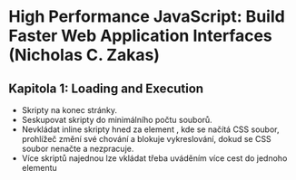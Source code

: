 # High Performance JavaScript: Build Faster Web Application Interfaces (Nicholas C. Zakas)
## Kapitola 1: Loading and Execution
* Skripty na konec stránky.
* Seskupovat skripty do minimálního počtu souborů.
* Nevkládat inline skripty hned za element <link>, kde se načítá CSS soubor, prohlížeč změní své chování a blokuje vykreslování, dokud se CSS soubor nenačte a nezpracuje.
* Více skriptů najednou lze vkládat třeba uváděním více cest do jednoho elementu <script>, např. src=”load.php?script1.js&script2.js&script3.js”.
* Element <script> obsahuje atribut defer, který říká, že skript se má začít načítat až se nahraje obsah stránky, nedojde tedy k blokování prohlížeče při načítání js. Bohužel funguje jen ve FF 3.5+ a v IE 4+.
* Velmi dobré je načítat JS přes dynamické vytváření elementu script. Ten je pak kvůli IE potřeba vložit do hlavičky a ne do body.
* Dynamický vytvořený element script má událost onload, která je vykonána, jakmile je skript načten, tím lze tedy ohlídat, aby nebyl spuštěn skript, který potřebuje nějaký dynamicky načítaný JavaScript. IE to podporuje také, ale používá různé názvy pro metody a proměnné.
* Nové skripty je možné načítat i přes Ajax a po načtení dat se vytvoří inline element script. Určitá výhoda je v tom, že oproti dynamicky vytvořenému elementu script s externím souborem není v tomto případě js spuštěn hned, ale můžu po vykreslení stránky na pozadí načíst zbylé JavaScripty a ty pak spustit, až bude potřeba.
* Je doporučováno rozdělit JavaScripty na dva soubory, ty důležité, bez kterých se stránka neobejde ihned (např. init záložek) dát do jednoho souboru a všechny ostatní JavaScripty načíst až později.
* Je možné definovat vlastní metodu loadScript() nebo použít některá hotová řešení, např. jQuery.getScript(), YUI, LazyLoad library nebo LABjs library. Všechny přinášejí další výhody.
* Nedoporučuje se příliš ale vkládat loader do samostatného souboru, je to další požadavek. Buď ho přidat k nějakému existujícímu souboru, který se načte vždy, nebo ho minifikovat a vkládat před </body> do každé stránky, čímž se ušetří jeden požadavek.

## Kapitola 2: Data Access
* Přístup k proměnným v poli a objektu je obvykle pomalejší než přístup k proměnným deklarovaným přes var.
* Každá funkce má interní proměnnou [[Scope]], která reprezentuje scope, ve kterým byla funkce vytvořena, nazývá se scope chain a určuje data, ke kterým má funkce přístup. Každý objekt v scope chain se nazývá variable object a obsahuje seznam dostupných proměnných ve formě objektů klíč-hodnota.
* Jakmile je funkce vytvořena, ve scope chain je jeden Global object, který má seznam globálních proměnných (this, window, document atd.).
* Jakmile je funkce vykonána, do scope chain se přidá další objekt nazvaný execution context (pod názvem Activation object), který obsahuje variable objects pro execution context (lokální proměnné, pojmenované argumenty, pole arguments a this). Podstatné je, že je tento objekt vložen před Global object.
* Když se pak uvnitř funkce odkazujeme na nějakou proměnnou, nejprve je prohledáván Activation object a až poté Global object. Z toho vyplývá, že používání lokálních proměnných je rychlejší než používání globálních proměnných, kterým je dobré se vyhýbat nebo je předat funkci a vytvořit z nich lokální proměnné. Ač se to nezdá, třeba v případě IE může jít i o výrazné zpomalení. Odkazujeme-li se třeba v nějaké funkci vícekrát na object document (document.body, document.getElementByTagName ap.), je lepší ho vložit na začátku funkce do lokální proměnné.
* Příkazy with a try-catch a funkce eval vytváří dynamic scope, které nemůže být determinováno statickou analýzou. With se nemá používat vůbec, eval pouze v krajních případech. Try-catch se nesmí používat jinak než na zpracování kritických chyb a v bloku catch se doporučuje zavolat pouze funkci, které je předán chybový objekt, žádný další kód by zde být neměl.
* Pokud používáme closure, jeho proměnná [[Scope]] odkazuje na Activation object i Global object podobně jako scope chain execution context. Na Activation object i Global object nyní existují dva odkazy místo jednoho. To znamená, že je-li execution context zničen, Activation object zůstává v paměti, protože na něj vede další odkaz. Closures tedy potřebují více paměti než funkce, které closures nevyužívají. Proto se doporučuje ukládat časté out-of-scope proměnné do lokálních proměnných.
* Operátor in lze použít pro zjištění, zda objekt obsahuje atribut, např: alert(“test” in {test:1}); //true
* Čím hlouběji ve struktuře prototypů budeme hledat, tím bude kód pomalejší, tedy location.href je rychlejší než window.location.href, což je rychlejší než window.location.href.toString().

## Kapitola 3: DOM Scripting
* DOM je v prohlížečích oddělen od interpreta JavaScriptu (třeba v IE dvě samostatné .dll knihovny).
* Snažit se přistupovat k DOM co nejméně a vždy všechno cachovat.
* Vyhýbat se změnám DOM v cyklech, jedna změna najednou vs. mnoho změn v cyklu je v případě IE na 15 tis. změnách pomalejší 275x.
* Používání DOM metod je pravděpodobně o trochu rychlejší než používání innerHTML (rozdíl je nepatrný), podobně klonování nodu místo jejich vytváření příliš výkon nezlepší.
* Kolekce DOM elementů získané třeba přes getElementByTagName() není klasické pole, ale nějaký hybrid, podstatné je, že přístup k proměnné length kolekce stojí hodně času a musí být cachován (v IE 200x pomalejší necachovaná verze než cachovaná).
* DOM vlastnost nextSibling je rychlejší než childNodes.
* Moderní prohlížeče mají vlastní implementace některých DOM properties, třeba property children vedle childNodes. Práce s těmito proměnnými je pak rychlejší (např. childNodes iteruje i přes poznámky, zatímco children ne).
* Moderní prohlížeče podporují DOM metodu document.querySelectorAll(), kde je možné používat CSS selektory pro hledání nodů v DOMu, podpora je od IE8+, všechny ostatní moderní prohlížeče metodu podporují již v dřívějších verzích.
* Prohlížeč udržuje dvě struktury:
* DOM tree (reprezentace struktury stránky)
* render tree (obsahuje informace, jak bude strom zobrazen v prohlížeči)
* Pokud měníme strukturu DOM stránky, tomuto procesu se říká reflow. Následně prohlížeč upravuje i vizuální zobrazení stránky a tomu se říká repaint. Ne vždy musí reflow proběhnout, pokud měníme např. barvu pozadí, reflow neproběhne. Reflow i repaint jsou časově velmi náročné operace a je dobré se jim vyhýbat, jak to jen jde.
* Pozor na dotazy na proměnné offsetX, scrollX, clientX, getComputedStyle(), musí být aktuální a tak může být vykonáno reflow zbytečně. Podobně změny stylu provádět najednou, neměnit každou vlastnost zvlášť.
* Redukce procesu reflow a repaint může být omezena tak, že se nejprve vybere element z dokumentu, změní se a pak se přidá zpět do dokumentu místo aplikace několika dílčích změn. Element může být vybrán skrytím, použitím fragmentu (nejlepší) či kopií originálního elementu.
* Kvůli reflow a repaint má IE velký problém s pseudoselektorem :hover, který se aplikuje na velké množství elementů, např. na tabulky či seznamy (nikoliv na odkazy), zpracování může výrazně zpomalit.
* Problém je i s přiřazováním událostí k jednotlivým elementům. Samotné přiřazení je docela časově náročné a často i zbytečné, nemá smysl přiřazovat třeba 100x onlick, když uživatel klikne jen na jeden element a použije se tedy jen jedna událost. Místo toho je lepší dát třeba událost onclick na rodiče elementů a tam si to ošéfovat.

## Kapitola 4: Algoritms and Flow Control
* Nepoužívat for-in loop pro procházení prvků pole.
* Cachovat vlastnost length (zrychlení o 25% - 50%).
* Pokud je to možné obrátit podmínku, místo i++ používat i-- (zrychlení až o 50%).
* V případě více cykl (více než 1000) je vhodné použít techniku Duff’s Device, která spočívá v procházení cyklů třeba po 10 a v rámci cyklu zpracuje 10 hodnot.
* Switch je rychlejší než if-else, ale kvůli přehlednosti je lepší switch používat v případě 3+ podmínek.
* Místo mnoha podmínek u switch je možné využít techniku array lookup, kdy se vytvoří pole všech hodnot.
* Rekurze mají limitovaný počet volání, většinou v řádech jednotek tisíců, při překročení vyskočí výjimka Stack owerflow, Too much recursion ap.
* Rekurze by se měly cachovat.

## Kapitola 5: String and Regular Expression
* Spojení přes str += “a” + “b” je pomalé, protože se vytváří dočasná proměnná v paměti, která obsahuje spojení řetězce “ab”. Lepší je str += “a”; str += “b”; nebo str = str + “a” + “b”.
* Spojování přes += “str” nefunguje dobře v IE7 a mladších IE prohlížečích, mají problémy s pamětí a např. 20 tis. takových spojení pak trvá a i půl minuty (kvůli opakovanému alokování paměti). Pro IE7 a mladší IE se doporučuje spojení přes metodu join(“”).
* Pokud u regulárních výrazů používíme alternativy (operátor |), jako první je v reguálním výrazu alternativy dobré zapsat nejpravděpodobnější výsledek.
* Lookaheads: 
* matches only if there is a following pattern: (?=pattern)
* matches only if there is not a following pattern: (?!pattern)
* …

## Kapitola 6: Responsive Interfaces
* Limity prohlížeče:
* call stack size limit (kap. 4)
* long-running script limit
* Limity jednotlivých prohlížečů:
* IE max. 5 mil. operací
* Firefox max. 10 vteřin
* Safari max. 5 vteřin
* Chrome ani Opera limity nemají (záleží na op. systému)
* Eliminace úkolu JavaScriptu max. na 100 milisekund.
* Funkce pro timing: setInterval, setTimeout.
* Pro výše uvedené funkce se nastavuje čas v ms, po této době bude teprve task přidán do UI queue, neznamená to, že bude hned vykonán (záleží na tom, kolik požadavků bylo již v řadě před ním).
* Timer nikdy nebude vykonán, dokud funkce, ve které byl definován, nebude kompletně dokončena. Pokud by měl být timer vykonán dříve než daná funkce, ve které byl definován, timer kód bude vykonán téměř okamžitě po dokončení dané funkce. Timer v tomto případě vyresetuje všechna nastavení prohlížeče pro dlouho trvající skripty, takže se nezobrazí dialog oznamující dlouhý běh skriptu (str 113).
* Nejmenší nastavitelná hodnota pro setTimeout je 25 ms (menší hodnota může zablokovat IE).
* Příklad nastavení timeru pro dlouhotrvající loop:
* místo:
* for (var i = 0, len = items.length; i < len; i++) {
*     process(items[i]);
* }
* se použije tohle:
* var todo = items.concat(); //vytvoření klonu originílního pole
* setTimeout(function(){
*     process(todo.shift());
*     //pokud zbyva vykonat jeste nejaky cyklus, zavolat stejnou funkci
*     if (todo.length > 0) {
*         setTimeout(arguments.callee, 25); //callee odkazuje na anon. funkci
*     }
* }, 25);
* Pro Chrome, Firefox a Safari je možné použít Web Workers z HTML5, které umožní vykonat daný JS kód mimo vlákno prohlížeče.
* Protože jsou Web Workers mimo hlavní vlákno, jsou zde mnohá omezení (mnoho vlastností je read-only, ap.). Komunikace se skriptem pomocí onmessage události. 

## Kapitola 7: Ajax
* Průběžné načítání dat přes ajax je možné realizovat přes req.readyState == 3.
* Multipart XHR (MXHR) umožňuje načítat mnoho zdrojů jedním požadavkem. Na straně serveru načteme několik objektů (např. obrázky) a konvertujeme je na řetězec (base64), na straně JavaScriptu zase řetězec rozdělíme na samostatné objekty a např. obrázek JPG načteme přes img.src = ‘data:image/jpeg;base64, ’ + data; Podobně lze načítat i další objekty. Problém MXHR je, že data nejsou cachovány, takže je potřeba je stahovat pokaždé. Výhoda ovšem je, že lze zrychlit kompletní načtení stránky podle testů 4x - 10x.
* Data z klienta na server je možné zasílat přes tzv. beacons (v JS např. new Image().src = xyz). Je to rychlejší než posílat data přes ajax. Server by měl odpovídat přes hlavičku 204 No Content.
* Můžeme využívat mnoho formátu dat pro inline načítání javascriptu:
* XML
* Nejpomalejší, ukecaný. Používat raději atributy než samostatné elementy (výrazně rychlejší parsování na straně klienta)
* XPath je často mnohem rychlejší než metoda getElementByTagName().
* JSON
* Z hlediska rychlosti je lepší posílat data v JSON jako pole, ne jako objekt: [‘a’,’b’,’c’]] místo [‘a1’:’a’, ‘b1’:’b’, ‘c1’: ‘c’]. Formát je ale hůře čitelnější.
* JSONP
* Vytvoření dynamického tagu <script> a načtení dat v JSON.
* Extrémně rychlé (10x rychlejší než klasický JSON), netřeba parsovat data přes eval() jako v případě přijetí JSON přes ajax.
* HTML
* Pouze pokud chceme data přímo vložit přes innerHTML, velmi ukecaný formát.
* Vlastní formát
* Např. posílání dat ve formátu a;b;c;d;. Na straně klienta se pak data získají přes data.split(‘;’);
* Extrémně rychlé, nejlepší pro velké objemy dat.
* Používat hlavičku Expire pro cachování dat na straně serveru.

## Kapitola 8: Programming Practices
* Funkce eval(): var a = eval(“array[0]”); je 100x pomalejší než var a = array[0];
* Bitwise operátory jsou extrémně rychlé, hodí se třeba pro techniku bitmasking pro konfiguraci:
* var OPTION_A = 1;
* var OPTION_B = 2;
* var OPTION_C = 4;
* var OPTION_D = 8;
* var OPTION_E = 16;
* var options = OPTION_A | OPTION_C | OPTION_D;
* if (options & OPTION_A) {
*     //do something
* }

## Kapitola 9: Building and Deploying High-Performace JavaSctript Application
* Apache Ant, preprocesing pro develepoment.
* Kombinovat JavaScriptové soubory, minimalizovat požadavky
* Minifikace: YUI Compressor nebo Google Closure
* Komprese přes gzip, mod_reflate & hlavička Accept-Encoding
* Je-li nekomprimovaný JS větší než 25KB nebo komprimovaný větší než 15KB, prohlížeč si ho neuloží do cache a bude ho stahovat vždy, spojování souborů nemusí být vždy výhodné.
* Hlavičku Expires možno nastavit přes Apache.
* Smasher (https://github.com/jlecomte/smasher) zkombinuje js soubory, “předprocesuje je” a minifikuje je.
* Využívat CDN

## Kapitola 10: Tools
* Profilování přes new Date().
* YUI Profiler
* Ideálně pojmenovávat anonymní funkce pro log.
* Firebug
* Console API pro Firebug: console.profile(), console.profileEnd(), console.time(), console.timeEnd().
* IE Developer Tools, Safari Web Inspector, Chrome Developer Tools
* Page Speed
* Fiddler a dynaTrace Ajax Edition: velmi podrobná analýza všech požadavků
